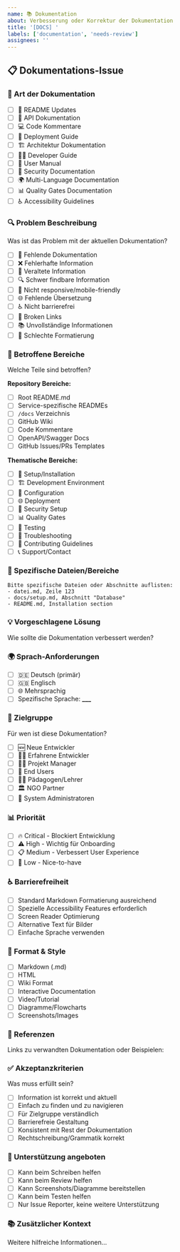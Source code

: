 ```yaml
---
name: 📚 Dokumentation
about: Verbesserung oder Korrektur der Dokumentation
title: '[DOCS] '
labels: ['documentation', 'needs-review']
assignees: ''
---
```


## 📋 Dokumentations-Issue

### 🎯 Art der Dokumentation

- [ ] 📖 README Updates
- [ ] 🔧 API Dokumentation
- [ ] 💻 Code Kommentare
- [ ] 🚀 Deployment Guide
- [ ] 🏗️ Architektur Dokumentation
- [ ] 👨‍💻 Developer Guide
- [ ] 👤 User Manual
- [ ] 🔐 Security Documentation
- [ ] 🌍 Multi-Language Documentation
- [ ] 📊 Quality Gates Documentation
- [ ] ♿ Accessibility Guidelines

### 🔍 Problem Beschreibung

Was ist das Problem mit der aktuellen Dokumentation?

- [ ] 📝 Fehlende Dokumentation
- [ ] ❌ Fehlerhafte Information
- [ ] 📅 Veraltete Information
- [ ] 🔍 Schwer findbare Information
- [ ] 📱 Nicht responsive/mobile-friendly
- [ ] 🌐 Fehlende Übersetzung
- [ ] ♿ Nicht barrierefrei
- [ ] 🔗 Broken Links
- [ ] 📚 Unvollständige Informationen
- [ ] 🎨 Schlechte Formatierung

### 📍 Betroffene Bereiche

Welche Teile sind betroffen?

**Repository Bereiche:**

- [ ] Root README.md
- [ ] Service-spezifische READMEs
- [ ] `/docs` Verzeichnis
- [ ] GitHub Wiki
- [ ] Code Kommentare
- [ ] OpenAPI/Swagger Docs
- [ ] GitHub Issues/PRs Templates

**Thematische Bereiche:**

- [ ] 🚀 Setup/Installation
- [ ] 🏗️ Development Environment
- [ ] 🔧 Configuration
- [ ] 🌐 Deployment
- [ ] 🔐 Security Setup
- [ ] 📊 Quality Gates
- [ ] 🧪 Testing
- [ ] 🐛 Troubleshooting
- [ ] 🤝 Contributing Guidelines
- [ ] 📞 Support/Contact

### 🎯 Spezifische Dateien/Bereiche

```
Bitte spezifische Dateien oder Abschnitte auflisten:
- datei.md, Zeile 123
- docs/setup.md, Abschnitt "Database"
- README.md, Installation section
```

### 💡 Vorgeschlagene Lösung

Wie sollte die Dokumentation verbessert werden?

### 🌍 Sprach-Anforderungen

- [ ] 🇩🇪 Deutsch (primär)
- [ ] 🇬🇧 Englisch
- [ ] 🌐 Mehrsprachig
- [ ] Spezifische Sprache: ****\_\_\_****

### 👥 Zielgruppe

Für wen ist diese Dokumentation?

- [ ] 🆕 Neue Entwickler
- [ ] 👨‍💻 Erfahrene Entwickler
- [ ] 👨‍💼 Projekt Manager
- [ ] 🎯 End Users
- [ ] 👨‍🎓 Pädagogen/Lehrer
- [ ] 🏛️ NGO Partner
- [ ] 🔧 System Administratoren

### 📊 Priorität

- [ ] 🔥 Critical - Blockiert Entwicklung
- [ ] ⚠️ High - Wichtig für Onboarding
- [ ] 📋 Medium - Verbessert User Experience
- [ ] 📝 Low - Nice-to-have

### ♿ Barrierefreiheit

- [ ] Standard Markdown Formatierung ausreichend
- [ ] Spezielle Accessibility Features erforderlich
- [ ] Screen Reader Optimierung
- [ ] Alternative Text für Bilder
- [ ] Einfache Sprache verwenden

### 🎨 Format & Style

- [ ] Markdown (.md)
- [ ] HTML
- [ ] Wiki Format
- [ ] Interactive Documentation
- [ ] Video/Tutorial
- [ ] Diagramme/Flowcharts
- [ ] Screenshots/Images

### 🔗 Referenzen

Links zu verwandten Dokumentation oder Beispielen:

### ✅ Akzeptanzkriterien

Was muss erfüllt sein?

- [ ] Information ist korrekt und aktuell
- [ ] Einfach zu finden und zu navigieren
- [ ] Für Zielgruppe verständlich
- [ ] Barrierefreie Gestaltung
- [ ] Konsistent mit Rest der Dokumentation
- [ ] Rechtschreibung/Grammatik korrekt

### 🤝 Unterstützung angeboten

- [ ] Kann beim Schreiben helfen
- [ ] Kann beim Review helfen
- [ ] Kann Screenshots/Diagramme bereitstellen
- [ ] Kann beim Testen helfen
- [ ] Nur Issue Reporter, keine weitere Unterstützung

### 📚 Zusätzlicher Kontext

Weitere hilfreiche Informationen...
